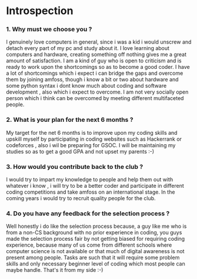 # Introspection

### 1. Why must we choose you ?
I genuinely love computers in general, since i was a kid i would unscrew and detach every part of my pc and study about it. I love learning about computers and hardware, creating 
something off nothing gives me a great amount of satisfaction. I am a kind of guy who is open to criticism and is ready to work upon the shortcomings so as to become a good coder.
I have a lot of shortcomings which i expect i can bridge the gaps  and overcome them by joining amfoss, though i know a bit or two about hardware and some python syntax i dont know much about coding and software
development , also which i expect to overcome. I am not very socially open person which i think can be overcomed by meeting different multifaceted people.

### 2. What is your plan for the next 6 months ?
My target for the net 6 months is to improve upon my coding skills and upskill myself by participating in coding websites such as Hackerrank or codeforces , also i wil be preparing for GSOC.
I will be maintaining my studies so as to get a good GPA and not upset my parents :-)

### 3. How would you contribute back to the club ?
I would try to impart my knowledge to people and help them out with whatever i know , i will try to be a better coder and participate in different coding competitions and take amfoss
on an international stage. In the coming years i would try to recruit quality people for the club.

### 4. Do you have any feedback for the selection process ?
Well honestly i do like the selection process because, a guy like me who is from a non-CS background with no prior experience in coding, you guys made the selection process fair by not getting
biased for requiring coding experience, because many of us come from different schools where computer science is not available or that much of digital awareness is not present among people.
Tasks are such that it will require some problem skills and only necessary beginner level of coding which most people can maybe handle. That's it from my side :-)
